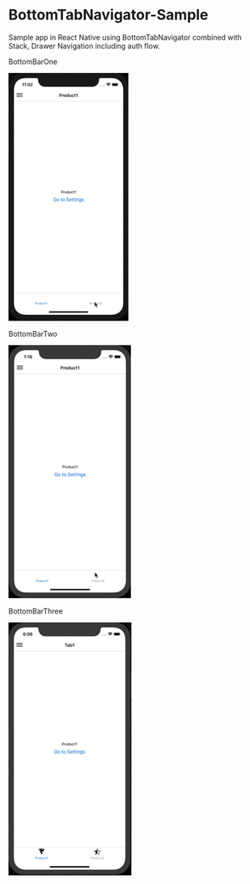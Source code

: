 
# BottomTabNavigator-Sample
Sample app in React Native using BottomTabNavigator combined with Stack, Drawer Navigation including auth flow.

BottomBarOne 

![alt Tab](https://github.com/rrramanan/BottomTabNavigator-Sample/blob/master/img/BBar1.gif)          



BottomBarTwo 

![alt Tab](https://github.com/rrramanan/BottomTabNavigator-Sample/blob/master/img/BBar2.gif)


BottomBarThree 

![alt Tab](https://github.com/rrramanan/BottomTabNavigator-Sample/blob/master/img/BBar3.gif)
